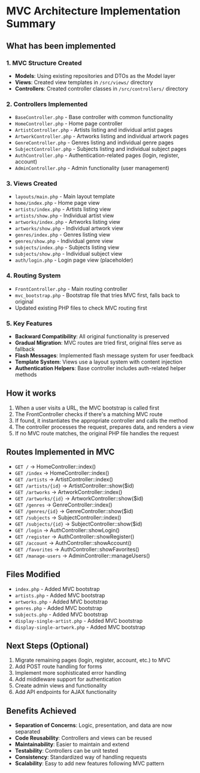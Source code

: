 # MVC Architecture Implementation Summary

## What has been implemented

### 1. MVC Structure Created
- **Models**: Using existing repositories and DTOs as the Model layer
- **Views**: Created view templates in `/src/views/` directory
- **Controllers**: Created controller classes in `/src/controllers/` directory

### 2. Controllers Implemented
- `BaseController.php` - Base controller with common functionality
- `HomeController.php` - Home page controller
- `ArtistController.php` - Artists listing and individual artist pages
- `ArtworkController.php` - Artworks listing and individual artwork pages
- `GenreController.php` - Genres listing and individual genre pages
- `SubjectController.php` - Subjects listing and individual subject pages
- `AuthController.php` - Authentication-related pages (login, register, account)
- `AdminController.php` - Admin functionality (user management)

### 3. Views Created
- `layouts/main.php` - Main layout template
- `home/index.php` - Home page view
- `artists/index.php` - Artists listing view
- `artists/show.php` - Individual artist view
- `artworks/index.php` - Artworks listing view
- `artworks/show.php` - Individual artwork view
- `genres/index.php` - Genres listing view
- `genres/show.php` - Individual genre view
- `subjects/index.php` - Subjects listing view
- `subjects/show.php` - Individual subject view
- `auth/login.php` - Login page view (placeholder)

### 4. Routing System
- `FrontController.php` - Main routing controller
- `mvc_bootstrap.php` - Bootstrap file that tries MVC first, falls back to original
- Updated existing PHP files to check MVC routing first

### 5. Key Features
- **Backward Compatibility**: All original functionality is preserved
- **Gradual Migration**: MVC routes are tried first, original files serve as fallback
- **Flash Messages**: Implemented flash message system for user feedback
- **Template System**: Views use a layout system with content injection
- **Authentication Helpers**: Base controller includes auth-related helper methods

## How it works

1. When a user visits a URL, the MVC bootstrap is called first
2. The FrontController checks if there's a matching MVC route
3. If found, it instantiates the appropriate controller and calls the method
4. The controller processes the request, prepares data, and renders a view
5. If no MVC route matches, the original PHP file handles the request

## Routes Implemented in MVC
- `GET /` → HomeController::index()
- `GET /index` → HomeController::index()
- `GET /artists` → ArtistController::index()
- `GET /artists/{id}` → ArtistController::show($id)
- `GET /artworks` → ArtworkController::index()
- `GET /artworks/{id}` → ArtworkController::show($id)
- `GET /genres` → GenreController::index()
- `GET /genres/{id}` → GenreController::show($id)
- `GET /subjects` → SubjectController::index()
- `GET /subjects/{id}` → SubjectController::show($id)
- `GET /login` → AuthController::showLogin()
- `GET /register` → AuthController::showRegister()
- `GET /account` → AuthController::showAccount()
- `GET /favorites` → AuthController::showFavorites()
- `GET /manage-users` → AdminController::manageUsers()

## Files Modified
- `index.php` - Added MVC bootstrap
- `artists.php` - Added MVC bootstrap
- `artworks.php` - Added MVC bootstrap
- `genres.php` - Added MVC bootstrap
- `subjects.php` - Added MVC bootstrap
- `display-single-artist.php` - Added MVC bootstrap
- `display-single-artwork.php` - Added MVC bootstrap

## Next Steps (Optional)
1. Migrate remaining pages (login, register, account, etc.) to MVC
2. Add POST route handling for forms
3. Implement more sophisticated error handling
4. Add middleware support for authentication
5. Create admin views and functionality
6. Add API endpoints for AJAX functionality

## Benefits Achieved
- **Separation of Concerns**: Logic, presentation, and data are now separated
- **Code Reusability**: Controllers and views can be reused
- **Maintainability**: Easier to maintain and extend
- **Testability**: Controllers can be unit tested
- **Consistency**: Standardized way of handling requests
- **Scalability**: Easy to add new features following MVC pattern
